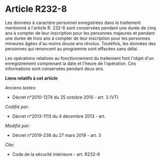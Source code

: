# Article R232-8

Les données à caractère personnel enregistrées dans le traitement mentionné à l'article R. 232-6 sont conservées pendant une
durée de cinq ans à compter de leur inscription pour les personnes majeures et pendant une durée de trois ans à compter de
leur inscription pour les personnes mineures âgées d'au moins douze ans révolus. Toutefois, les données des personnes qui
renoncent au programme sont effacées sans délai.

Les opérations relatives au fonctionnement du traitement font l'objet d'un enregistrement comprenant la date et l'heure de
l'opération. Ces informations sont conservées pendant deux ans.

**Liens relatifs à cet article**

_Anciens textes_:

  - Décret n°2010-1274 du 25 octobre 2010 - art. 3 (VT)

_Codifié par_:

  - Décret n°2013-1113 du 4 décembre 2013 - art.

_Modifié par_:

  - Décret n°2019-238 du 27 mars 2019 - art. 3

_Cite_:

  - Code de la sécurité intérieure - art. R232-6
